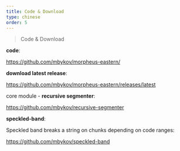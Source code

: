 ```yaml
---
title: Code & Download
type: chinese
order: 5
---
```


> Code & Download

**code**:

https://github.com/mbykov/morpheus-eastern/

**download latest release**:

https://github.com/mbykov/morpheus-eastern/releases/latest

core module - **recursive segmenter**:

https://github.com/mbykov/recursive-segmenter

**speckled-band**:

Speckled band breaks a string on chunks depending on code ranges:

https://github.com/mbykov/speckled-band
